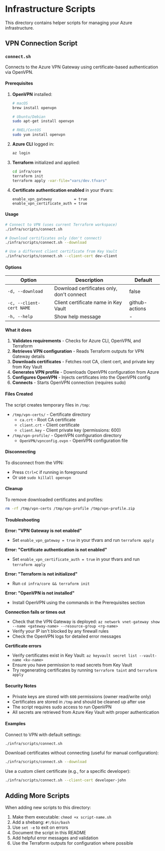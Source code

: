 # Infrastructure Scripts

This directory contains helper scripts for managing your Azure infrastructure.

## VPN Connection Script

### `connect.sh`

Connects to the Azure VPN Gateway using certificate-based authentication via OpenVPN.

#### Prerequisites

1. **OpenVPN** installed:
   ```bash
   # macOS
   brew install openvpn

   # Ubuntu/Debian
   sudo apt-get install openvpn

   # RHEL/CentOS
   sudo yum install openvpn
   ```

2. **Azure CLI** logged in:
   ```bash
   az login
   ```

3. **Terraform** initialized and applied:
   ```bash
   cd infra/core
   terraform init
   terraform apply -var-file="vars/dev.tfvars"
   ```

4. **Certificate authentication enabled** in your tfvars:
   ```hcl
   enable_vpn_gateway          = true
   enable_vpn_certificate_auth = true
   ```

#### Usage

```bash
# Connect to VPN (uses current Terraform workspace)
./infra/scripts/connect.sh

# Download certificates only (don't connect)
./infra/scripts/connect.sh --download

# Use a different client certificate from Key Vault
./infra/scripts/connect.sh --client-cert dev-client
```

#### Options

| Option | Description | Default |
|--------|-------------|---------|
| `-d, --download` | Download certificates only, don't connect | false |
| `-c, --client-cert NAME` | Client certificate name in Key Vault | github-actions |
| `-h, --help` | Show help message | - |

#### What it does

1. **Validates requirements** - Checks for Azure CLI, OpenVPN, and Terraform
2. **Retrieves VPN configuration** - Reads Terraform outputs for VPN Gateway details
3. **Downloads certificates** - Fetches root CA, client cert, and private key from Key Vault
4. **Generates VPN profile** - Downloads OpenVPN configuration from Azure
5. **Configures OpenVPN** - Injects certificates into the OpenVPN config
6. **Connects** - Starts OpenVPN connection (requires sudo)

#### Files Created

The script creates temporary files in `/tmp`:

- `/tmp/vpn-certs/` - Certificate directory
  - `ca.crt` - Root CA certificate
  - `client.crt` - Client certificate
  - `client.key` - Client private key (permissions: 600)
- `/tmp/vpn-profile/` - OpenVPN configuration directory
  - `OpenVPN/vpnconfig.ovpn` - OpenVPN configuration file

#### Disconnecting

To disconnect from the VPN:
- Press `Ctrl+C` if running in foreground
- Or use `sudo killall openvpn`

#### Cleanup

To remove downloaded certificates and profiles:

```bash
rm -rf /tmp/vpn-certs /tmp/vpn-profile /tmp/vpn-profile.zip
```

#### Troubleshooting

**Error: "VPN Gateway is not enabled"**
- Set `enable_vpn_gateway = true` in your tfvars and run `terraform apply`

**Error: "Certificate authentication is not enabled"**
- Set `enable_vpn_certificate_auth = true` in your tfvars and run `terraform apply`

**Error: "Terraform is not initialized"**
- Run `cd infra/core && terraform init`

**Error: "OpenVPN is not installed"**
- Install OpenVPN using the commands in the Prerequisites section

**Connection fails or times out**
- Check that the VPN Gateway is deployed: `az network vnet-gateway show --name <gateway-name> --resource-group <rg-name>`
- Verify your IP isn't blocked by any firewall rules
- Check the OpenVPN logs for detailed error messages

**Certificate errors**
- Verify certificates exist in Key Vault: `az keyvault secret list --vault-name <kv-name>`
- Ensure you have permission to read secrets from Key Vault
- Try regenerating certificates by running `terraform taint` and `terraform apply`

#### Security Notes

- Private keys are stored with `600` permissions (owner read/write only)
- Certificates are stored in `/tmp` and should be cleaned up after use
- The script requires sudo access to run OpenVPN
- All secrets are retrieved from Azure Key Vault with proper authentication

#### Examples

Connect to VPN with default settings:
```bash
./infra/scripts/connect.sh
```

Download certificates without connecting (useful for manual configuration):
```bash
./infra/scripts/connect.sh --download
```

Use a custom client certificate (e.g., for a specific developer):
```bash
./infra/scripts/connect.sh --client-cert developer-john
```

## Adding More Scripts

When adding new scripts to this directory:

1. Make them executable: `chmod +x script-name.sh`
2. Add a shebang: `#!/bin/bash`
3. Use `set -e` to exit on errors
4. Document the script in this README
5. Add helpful error messages and validation
6. Use the Terraform outputs for configuration where possible
